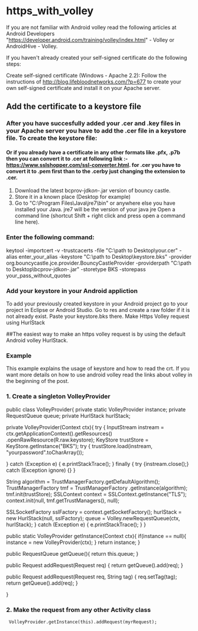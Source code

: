 # https_with_volley

 If you are not familiar with Android volley read the following articles at Android Developers "https://developer.android.com/training/volley/index.html" - Volley or AndroidHive - Volley.


If you haven't already created your self-signed certificate do the following steps:

Create self-signed certificate (Windows - Apache 2.2):
Follow the instructions of http://blog.lifebloodnetworks.com/?p=677 to create your own self-signed certificate and install it on your Apache server. 

## Add the certificate to a keystore file

### After you have succesfully added your .cer and .key files in your Apache server you have to add the .cer file in a keystore file. To create the keystore file:
#### Or if you already have a certificate in any other formats like .pfx, .p7b then you can convert it to .cer at following link :- https://www.sslshopper.com/ssl-converter.html. for .cer you have to convert it to .pem first than to the .cerby just changing the extension to .cer. 

1. Download the latest bcprov-jdk*on-*.jar version of bouncy castle.
2. Store it in a known place (Desktop for example)
3. Go to "C:\Program Files\Java\jre7\bin" or anywhere else you have installed your Java. jre7 will be the version of your java jre
Open a command line (shortcut Shift + right click and press open a command line here).

### Enter the following command:
keytool -importcert -v -trustcacerts -file "C:\path to Desktop\your.cer" -alias enter_your_alias -keystore "C:\path to Desktop\keystore.bks" -provider org.bouncycastle.jce.provider.BouncyCastleProvider -providerpath "C:\path to Desktop\bcprov-jdk*on-*.jar" -storetype BKS -storepass your_pass_without_quotes

### Add your keystore in your Android appliction

To add your previously created keystore in your Android project go to your project in Eclipse or Android Studio. Go to res and create a raw folder if it is not already exist. Paste your keystore.bks there.
Make Https Volley request using HurlStack

##The easiest way to make an https volley request is by using the default Android volley HurlStack.


### Example

This example explains the usage of keystore and how to read the crt. If you want more details on how to use android volley read the links about volley in the beginning of the post.

### 1. Create a singleton VolleyProvider

public class VolleyProvider{
 private static VolleyProvider instance;
 private RequestQueue queue;
 private HurlStack hurlStack;
 
 private VolleyProvider(Context ctx){
  try {
   InputStream instream = ctx.getApplicationContext().getResources()
     .openRawResource(R.raw.keystore);
   KeyStore trustStore = KeyStore.getInstance("BKS");
   try {
    trustStore.load(instream, "yourpassword".toCharArray());
    
   } catch (Exception e) {
    e.printStackTrace();
   } finally {
    try {instream.close();} catch (Exception ignore) {}
   }
   
   String algorithm = TrustManagerFactory.getDefaultAlgorithm();
   TrustManagerFactory tmf = TrustManagerFactory
     .getInstance(algorithm);
   tmf.init(trustStore);
   SSLContext context = SSLContext.getInstance("TLS");
   context.init(null, tmf.getTrustManagers(), null);

   SSLSocketFactory sslFactory = context.getSocketFactory();
   hurlStack = new HurlStack(null, sslFactory);
   queue = Volley.newRequestQueue(ctx, hurlStack);
  } catch (Exception e) {
   e.printStackTrace();
  }
 }
 
 public static VolleyProvider getInstance(Context ctx){
  if(instance == null){
   instance = new VolleyProvider(ctx);
  }
  return instance;
 }
 
 public RequestQueue getQueue(){
  return this.queue;
 }
 
 public <T> Request<T> addRequest(Request<T> req) {
              return getQueue().add(req);
    }
 
 public <T> Request<T> addRequest(Request<T> req, String tag) {
             req.setTag(tag);
  return getQueue().add(req);
    }

}

### 2. Make the request from any other Activity class

     VolleyProvider.getInstance(this).addRequest(myrRequest);
